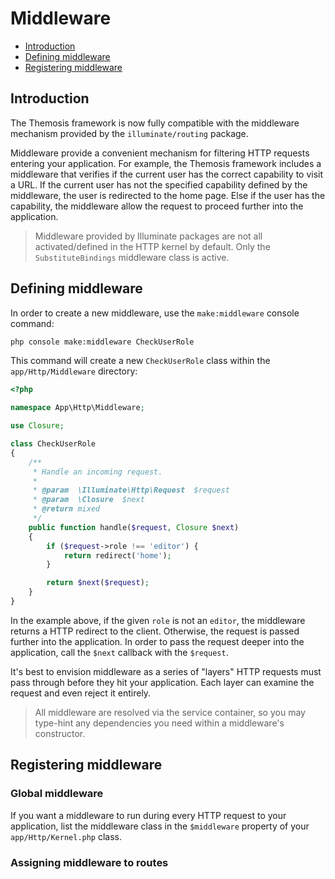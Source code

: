 Middleware
==========

- [Introduction](#introduction)
- [Defining middleware](#defining-middleware)
- [Registering middleware](#registering-middleware)

Introduction
------------

The Themosis framework is now fully compatible with the middleware mechanism provided by the `illuminate/routing` package.

Middleware provide a convenient mechanism for filtering HTTP requests entering your application. For example, the Themosis framework includes a middleware that verifies if the current user has the correct capability to visit a URL. If the current user has not the specified capability defined by the middleware, the user is redirected to the home page. Else if the user has the capability, the middleware allow the request to proceed further into the application.

> Middleware provided by Illuminate packages are not all activated/defined in the HTTP kernel by default. Only the `SubstituteBindings` middleware class is active.

Defining middleware
-------------------

In order to create a new middleware, use the `make:middleware` console command:

```bash
php console make:middleware CheckUserRole
```

This command will create a new `CheckUserRole` class within the `app/Http/Middleware` directory:

```php
<?php

namespace App\Http\Middleware;

use Closure;

class CheckUserRole
{
    /**
     * Handle an incoming request.
     *
     * @param  \Illuminate\Http\Request  $request
     * @param  \Closure  $next
     * @return mixed
     */
    public function handle($request, Closure $next)
    {
        if ($request->role !== 'editor') {
            return redirect('home');
        }

        return $next($request);
    }
}
```

In the example above, if the given `role` is not an `editor`, the middleware returns a HTTP redirect to the client. Otherwise, the request is passed further into the application. In order to pass the request deeper into the application, call the `$next` callback with the `$request`.

It's best to envision middleware as a series of "layers" HTTP requests must pass through before they hit your application. Each layer can examine the request and even reject it entirely.

> All middleware are resolved via the service container, so you may type-hint any dependencies you need within a middleware's constructor.

Registering middleware
----------------------

### Global middleware

If you want a middleware to run during every HTTP request to your application, list the middleware class in the `$middleware` property of your `app/Http/Kernel.php` class.

### Assigning middleware to routes




